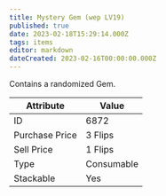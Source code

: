 ```yaml
---
title: Mystery Gem (wep LV19)
published: true
date: 2023-02-18T15:29:14.000Z
tags: items
editor: markdown
dateCreated: 2023-02-16T00:00:00.000Z
---
```


Contains a randomized Gem.

|Attribute|Value|
|-|-|
|ID|6872|
|Purchase Price|3 Flips|
|Sell Price|1 Flips|
|Type|Consumable|
|Stackable|Yes|

